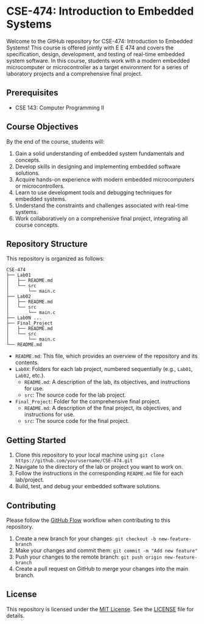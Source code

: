 # CSE-474: Introduction to Embedded Systems

Welcome to the GitHub repository for CSE-474: Introduction to Embedded Systems! This course is offered jointly with E E 474 and covers the specification, design, development, and testing of real-time embedded system software. In this course, students work with a modern embedded microcomputer or microcontroller as a target environment for a series of laboratory projects and a comprehensive final project.

## Prerequisites

- CSE 143: Computer Programming II

## Course Objectives

By the end of the course, students will:

1. Gain a solid understanding of embedded system fundamentals and concepts.
2. Develop skills in designing and implementing embedded software solutions.
3. Acquire hands-on experience with modern embedded microcomputers or microcontrollers.
4. Learn to use development tools and debugging techniques for embedded systems.
5. Understand the constraints and challenges associated with real-time systems.
6. Work collaboratively on a comprehensive final project, integrating all course concepts.

## Repository Structure

This repository is organized as follows:

```
CSE-474
├── Lab01
│   ├── README.md
│   └── src
│       └── main.c
├── Lab02
│   ├── README.md
│   └── src
│       └── main.c
├── Lab0N ...
├── Final_Project
│   ├── README.md
│   └── src
│       └── main.c
└── README.md
```


- `README.md`: This file, which provides an overview of the repository and its contents.
- `Lab0X`: Folders for each lab project, numbered sequentially (e.g., `Lab01`, `Lab02`, etc.).
    - `README.md`: A description of the lab, its objectives, and instructions for use.
    - `src`: The source code for the lab project.
- `Final_Project`: Folder for the comprehensive final project.
    - `README.md`: A description of the final project, its objectives, and instructions for use.
    - `src`: The source code for the final project.

## Getting Started

1. Clone this repository to your local machine using `git clone https://github.com/yourusername/CSE-474.git`
2. Navigate to the directory of the lab or project you want to work on.
3. Follow the instructions in the corresponding `README.md` file for each lab/project.
4. Build, test, and debug your embedded software solutions.

## Contributing

Please follow the [GitHub Flow](https://guides.github.com/introduction/flow/) workflow when contributing to this repository.

1. Create a new branch for your changes: `git checkout -b new-feature-branch`
2. Make your changes and commit them: `git commit -m "Add new feature"`
3. Push your changes to the remote branch: `git push origin new-feature-branch`
4. Create a pull request on GitHub to merge your changes into the main branch.

## License

This repository is licensed under the [MIT License](https://opensource.org/licenses/MIT). See the [LICENSE](LICENSE) file for details.